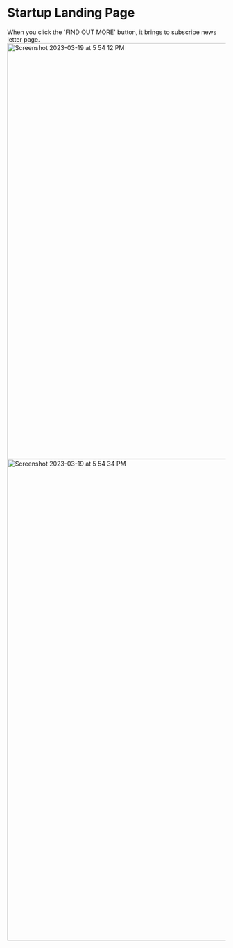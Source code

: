 # Startup Landing Page
When you click the 'FIND OUT MORE' button, it brings to subscribe news letter page.
<img width="956" alt="Screenshot 2023-03-19 at 5 54 12 PM" src="https://user-images.githubusercontent.com/110086543/226222342-3596e82a-01d4-4954-8972-73564c019be9.png">
<img width="1107" alt="Screenshot 2023-03-19 at 5 54 34 PM" src="https://user-images.githubusercontent.com/110086543/226222362-1cb5803d-ea4d-4852-9a3c-b966c2b04a18.png">
